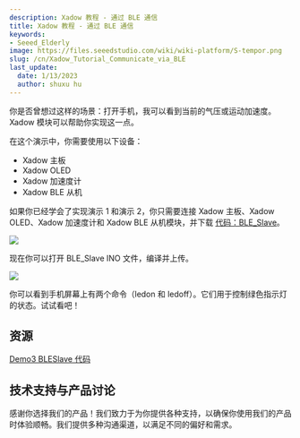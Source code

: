 ```yaml
---
description: Xadow 教程 - 通过 BLE 通信
title: Xadow 教程 - 通过 BLE 通信
keywords:
- Seeed_Elderly
image: https://files.seeedstudio.com/wiki/wiki-platform/S-tempor.png
slug: /cn/Xadow_Tutorial_Communicate_via_BLE
last_update:
  date: 1/13/2023
  author: shuxu hu
---
```


你是否曾想过这样的场景：打开手机，我可以看到当前的气压或运动加速度。Xadow 模块可以帮助你实现这一点。

在这个演示中，你需要使用以下设备：

*   Xadow 主板
*   Xadow OLED
*   Xadow 加速度计
*   Xadow BLE 从机

如果你已经学会了实现演示 1 和演示 2，你只需要连接 Xadow 主板、Xadow OLED、Xadow 加速度计和 Xadow BLE 从机模块，并下载 [代码：BLE_Slave](https://files.seeedstudio.com/wiki/Xadow_Tutorial_Communicate_via_BLE/res/BLE_Slave.zip)。

![](https://files.seeedstudio.com/wiki/Xadow_Tutorial_Communicate_via_BLE/img/BLEUsage.jpg)

现在你可以打开 BLE_Slave INO 文件，编译并上传。

<!-- 如果你刚开始使用，请参考 [这里](/Xadow_Main_Board#Get_Start_with_Xadow_Main_Board) 安装 Xadow 驱动程序。并准备下载库：[DigitalAccelerometer_ADX345](https://files.seeedstudio.com/wiki/Xadow_Tutorial_Communicate_via_BLE/res/DigitalAccelerometer_ADXL345.zip) 和 [sleep_FromArduino](https://files.seeedstudio.com/wiki/Xadow_Tutorial_Communicate_via_BLE/res/Sleep_FromArduino.zip)，解压后将它们放到 Arduino IDE 的库文件夹路径：..\arduino-1.0.1\libraries。 -->
<!-- 现在你可以打开手机的蓝牙来观察数据。当加速度计的值发生变化时，蓝牙串口会显示实时数据。注意你的手机蓝牙需要支持蓝牙 4.0（iPhone4S 或以上），并且需要下载蓝牙串口工具。更多信息请参考 [Xadow BLE 从机的使用方法](/Xadow_BLE_Slave#Usage)。 -->

![](https://files.seeedstudio.com/wiki/Xadow_Tutorial_Communicate_via_BLE/img/Phone_and_BLE_Slave_Communicate.jpg)

你可以看到手机屏幕上有两个命令（ledon 和 ledoff）。它们用于控制绿色指示灯的状态。试试看吧！

## 资源

[Demo3 BLESlave 代码](https://files.seeedstudio.com/wiki/Xadow_Tutorial_Communicate_via_BLE/res/BLE_Slave.zip)

## 技术支持与产品讨论

感谢你选择我们的产品！我们致力于为你提供各种支持，以确保你使用我们的产品时体验顺畅。我们提供多种沟通渠道，以满足不同的偏好和需求。

<div class="button_tech_support_container">
<a href="https://forum.seeedstudio.com/" class="button_forum"></a> 
<a href="https://www.seeedstudio.com/contacts" class="button_email"></a>
</div>

<div class="button_tech_support_container">
<a href="https://discord.gg/eWkprNDMU7" class="button_discord"></a> 
<a href="https://github.com/Seeed-Studio/wiki-documents/discussions/69" class="button_discussion"></a>
</div>